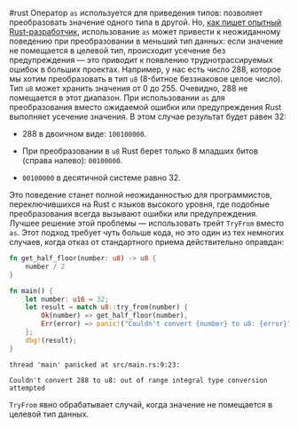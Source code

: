 #rust 
Оператор `as` используется для приведения типов: позволяет преобразовать значение одного типа в другой. Но, [как пишет опытный Rust-разработчик](https://doc.rust-lang.org/nomicon/casts.html), использование `as` может привести к неожиданному поведению при преобразовании в меньший тип данных: если значение не помещается в целевой тип, происходит усечение без предупреждения — это приводит к появлению труднотрассируемых ошибок в больших проектах. Например, у нас есть число 288, которое мы хотим преобразовать в тип `u8` (8-битное беззнаковое целое число). Тип `u8` может хранить значения от 0 до 255. Очевидно, 288 не помещается в этот диапазон. При использовании `as` для преобразования вместо ожидаемой ошибки или предупреждения Rust выполняет усечение значения. В этом случае результат будет равен 32:

  

- 288 в двоичном виде: `100100000`.

- При преобразовании в `u8` Rust берет только 8 младших битов (справа налево): `00100000`.

- `00100000` в десятичной системе равно 32.

  

Это поведение станет полной неожиданностью для программистов, переключившихся на Rust с языков высокого уровня, где подобные преобразования всегда вызывают ошибки или предупреждения. Лучшее решение этой проблемы — использовать трейт `TryFrom` вместо `as`. Этот подход требует чуть больше кода, но это один из тех немногих случаев, когда отказ от стандартного приема действительно оправдан:

  

```rust
fn get_half_floor(number: u8) -> u8 {
    number / 2
}

fn main() {
    let number: u16 = 32;
    let result = match u8::try_from(number) {
        Ok(number) => get_half_floor(number),
        Err(error) => panic!("Couldn't convert {number} to u8: {error}"),
    };
    dbg!(result);
}
```

  

```
thread 'main' panicked at src/main.rs:9:23:

Couldn't convert 288 to u8: out of range integral type conversion attempted
```


`TryFrom` явно обрабатывает случай, когда значение не помещается в целевой тип данных.